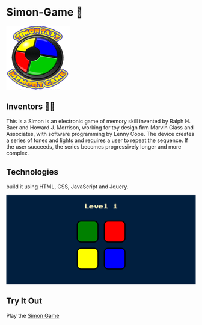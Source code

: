 # Simon-Game 🚦
![](icon.png)


## Inventors 👨‍💻
This is a Simon is an electronic game of memory skill invented by Ralph H. Baer and Howard J. Morrison, working for toy design firm Marvin Glass and Associates, with software programming by Lenny Cope. The device creates a series of tones and lights and requires a user to repeat the sequence. If the user succeeds, the series becomes progressively longer and more complex.


## Technologies

build it using HTML, CSS, JavaScript and Jquery.

![](simon.PNG)

## Try It Out
Play the [Simon Game](https://kapansa.github.io/Simon-Game/)
